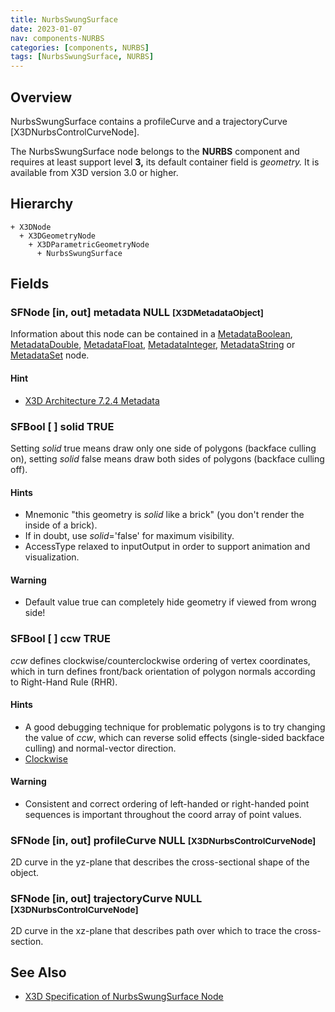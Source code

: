 ```yaml
---
title: NurbsSwungSurface
date: 2023-01-07
nav: components-NURBS
categories: [components, NURBS]
tags: [NurbsSwungSurface, NURBS]
---
```

<style>
.post h3 {
  word-spacing: 0.2em;
}
</style>

## Overview

NurbsSwungSurface contains a profileCurve and a trajectoryCurve [X3DNurbsControlCurveNode].

The NurbsSwungSurface node belongs to the **NURBS** component and requires at least support level **3,** its default container field is *geometry.* It is available from X3D version 3.0 or higher.

## Hierarchy

```
+ X3DNode
  + X3DGeometryNode
    + X3DParametricGeometryNode
      + NurbsSwungSurface
```

## Fields

### SFNode [in, out] **metadata** NULL <small>[X3DMetadataObject]</small>

Information about this node can be contained in a [MetadataBoolean](/x_ite/components/core/metadataboolean/), [MetadataDouble](/x_ite/components/core/metadatadouble/), [MetadataFloat](/x_ite/components/core/metadatafloat/), [MetadataInteger](/x_ite/components/core/metadatainteger/), [MetadataString](/x_ite/components/core/metadatastring/) or [MetadataSet](/x_ite/components/core/metadataset/) node.

#### Hint

- [X3D Architecture 7.2.4 Metadata](https://www.web3d.org/specifications/X3Dv4/ISO-IEC19775-1v4-IS/Part01/components/core.html#Metadata)

### SFBool [ ] **solid** TRUE

Setting *solid* true means draw only one side of polygons (backface culling on), setting *solid* false means draw both sides of polygons (backface culling off).

#### Hints

- Mnemonic "this geometry is *solid* like a brick" (you don't render the inside of a brick).
- If in doubt, use *solid*='false' for maximum visibility.
- AccessType relaxed to inputOutput in order to support animation and visualization.

#### Warning

- Default value true can completely hide geometry if viewed from wrong side!

### SFBool [ ] **ccw** TRUE

*ccw* defines clockwise/counterclockwise ordering of vertex coordinates, which in turn defines front/back orientation of polygon normals according to Right-Hand Rule (RHR).

#### Hints

- A good debugging technique for problematic polygons is to try changing the value of *ccw*, which can reverse solid effects (single-sided backface culling) and normal-vector direction.
- [Clockwise](https://en.wikipedia.org/wiki/Clockwise)

#### Warning

- Consistent and correct ordering of left-handed or right-handed point sequences is important throughout the coord array of point values.

### SFNode [in, out] **profileCurve** NULL <small>[X3DNurbsControlCurveNode]</small>

2D curve in the yz-plane that describes the cross-sectional shape of the object.

### SFNode [in, out] **trajectoryCurve** NULL <small>[X3DNurbsControlCurveNode]</small>

2D curve in the xz-plane that describes path over which to trace the cross-section.

## See Also

- [X3D Specification of NurbsSwungSurface Node](https://www.web3d.org/documents/specifications/19775-1/V4.0/Part01/components/nurbs.html#NurbsSwungSurface)
